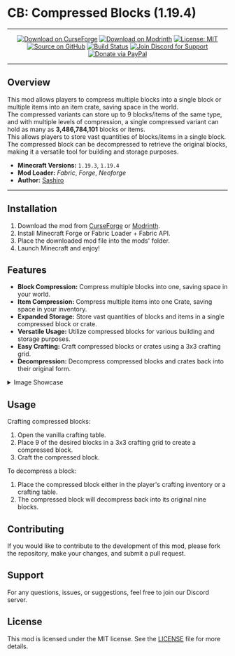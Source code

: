 # CB: Compressed Blocks (1.19.4)

---

<div align="center">

[![Download on CurseForge](https://img.shields.io/badge/Download-CurseForge-orange)](https://curseforge.com/minecraft/mc-mods/cb-compressed-blocks)
[![Download on Modrinth](https://img.shields.io/badge/Download-Modrinth-a0ff00)](https://modrinth.com/mod/cb-compressed-blocks)
[![License: MIT](https://img.shields.io/badge/License-MIT-red.svg)](https://mit-license.org/)
[![Source on GitHub](https://img.shields.io/badge/Source-GitHub-blue)](https://github.com/sa-shiro/Minecraft-Compressed-Blocks)
[![Build Status](https://github.com/sa-shiro/Minecraft-Compressed-Blocks/actions/workflows/publish.yml/badge.svg)](https://github.com/sa-shiro/Minecraft-Compressed-Blocks/actions/workflows/publish.yml)
[![Join Discord for Support](https://img.shields.io/badge/Support-Discord-0F0F0F)](https://discord.gg/EKyjXRH9xN)
[![Donate via PayPal](https://img.shields.io/badge/Donate-PayPal-0F3FFF)](https://www.paypal.com/donate/?cmd=_donations&business=social.sashiro@outlook.com&lc=US&item_name=Donation&no_note=0&cn=&currency_code=USD&bn=PP-DonationsBF:btn_donateCC_LG.gif:NonHosted)

</div>

---

## Overview

This mod allows players to compress multiple blocks into a single block or multiple items into an item crate, saving
space in the world.  
The compressed variants can store up to 9 blocks/items of the same type, and with multiple levels of compression, a
single compressed variant can hold as many as **3,486,784,101** blocks or items.  
This allows players to store vast quantities of blocks/items in a single block.  
The compressed block can be decompressed to retrieve the original blocks, making it a versatile tool for building and
storage purposes.

- **Minecraft Versions:** `1.19.3`, `1.19.4`
- **Mod Loader:** _Fabric_, _Forge_, _Neoforge_
- **Author:** [Sashiro](https://github.com/sa-shiro)

---

## Installation

1. Download the mod from [CurseForge](https://curseforge.com/minecraft/mc-mods/cb-compressed-blocks)
   or [Modrinth](https://modrinth.com/mod/cb-compressed-blocks).
2. Install Minecraft Forge or Fabric Loader + Fabric API.
3. Place the downloaded mod file into the mods' folder.
4. Launch Minecraft and enjoy!

## Features

- **Block Compression:** Compress multiple blocks into one, saving space in your world.
- **Item Compression:** Compress multiple items into one Crate, saving space in your inventory.
- **Expanded Storage:** Store vast quantities of blocks and items in a single compressed block or crate.
- **Versatile Usage:** Utilize compressed blocks for various building and storage purposes.
- **Easy Crafting:** Craft compressed blocks or crates using a 3x3 crafting grid.
- **Decompression:** Decompress compressed blocks and crates back into their original form.

<details>
  <summary>Image Showcase</summary>

<img src="https://github.com/sa-shiro/Minecraft-Compressed-Blocks/blob/master/.github/images/img1.png?raw=true" width="400" alt="Image 1">
<img src="https://github.com/sa-shiro/Minecraft-Compressed-Blocks/blob/master/.github/images/img5.png?raw=true" width="400" alt="Image 2">
<br>
<img src="https://github.com/sa-shiro/Minecraft-Compressed-Blocks/blob/master/.github/images/img3.png?raw=true" width="400" alt="Image 3">
<img src="https://github.com/sa-shiro/Minecraft-Compressed-Blocks/blob/master/.github/images/img4.png?raw=true" width="400" alt="Image 4">
<br>
<img src="https://github.com/sa-shiro/Minecraft-Compressed-Blocks/blob/master/.github/images/img5.png?raw=true" width="400" alt="Image 5">
<img src="https://github.com/sa-shiro/Minecraft-Compressed-Blocks/blob/master/.github/images/img6.png?raw=true" width="400" alt="Image 6">
<br>
<img src="https://github.com/sa-shiro/Minecraft-Compressed-Blocks/blob/master/.github/images/img7.png?raw=true" width="400" alt="Image 5">
<img src="https://github.com/sa-shiro/Minecraft-Compressed-Blocks/blob/master/.github/images/img8png?raw=true" width="400" alt="Image 6">
</details>

## Usage

Crafting compressed blocks:

1. Open the vanilla crafting table.
2. Place 9 of the desired blocks in a 3x3 crafting grid to create a compressed block.
3. Craft the compressed block.

To decompress a block:

1. Place the compressed block either in the player's crafting inventory or a crafting table.
2. The compressed block will decompress back into its original nine blocks.

## Contributing

If you would like to contribute to the development of this mod, please fork the repository, make your changes, and
submit a pull request.

## Support

For any questions, issues, or suggestions, feel free to join our Discord server.

## License

This mod is licensed under the MIT license. See the [LICENSE](LICENSE.md) file for more details.